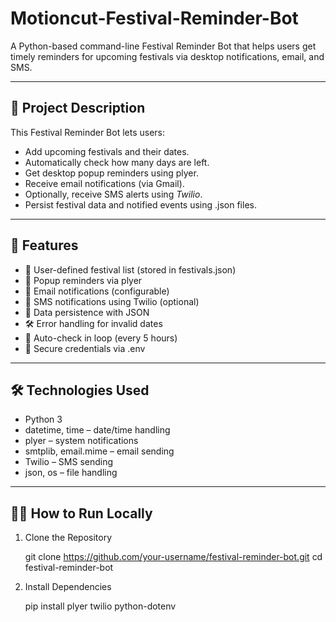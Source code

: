 #  Motioncut-Festival-Reminder-Bot


A Python-based command-line Festival Reminder Bot that helps users get timely reminders for upcoming festivals via desktop notifications, email, and SMS.

---

## 📌 Project Description

This Festival Reminder Bot lets users:
- Add upcoming festivals and their dates.
- Automatically check how many days are left.
- Get desktop popup reminders using plyer.
- Receive email notifications (via Gmail).
- Optionally, receive SMS alerts using *Twilio*.
- Persist festival data and notified events using .json files.

---

## 🚀 Features

- 📅 User-defined festival list (stored in festivals.json)
- 🔔 Popup reminders via plyer
- 📧 Email notifications (configurable)
- 📱 SMS notifications using Twilio (optional)
- 💾 Data persistence with JSON
- 🛠 Error handling for invalid dates
- 🔁 Auto-check in loop (every 5 hours)
- 🧼 Secure credentials via .env

---

## 🛠 Technologies Used

- Python 3
- datetime, time – date/time handling
- plyer – system notifications
- smtplib, email.mime – email sending
- Twilio – SMS sending
- json, os – file handling

---

## 🧑‍💻 How to Run Locally

1. Clone the Repository

    git clone https://github.com/your-username/festival-reminder-bot.git
    cd festival-reminder-bot

2. Install Dependencies

    pip install plyer twilio python-dotenv
